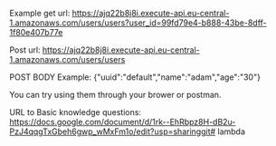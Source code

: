 Example get url: https://ajq22b8j8i.execute-api.eu-central-1.amazonaws.com/users/users?user_id=99fd79e4-b888-43be-8dff-1f80e407b77e

Post url: https://ajq22b8j8i.execute-api.eu-central-1.amazonaws.com/users/users

POST BODY Example: {"uuid":"default","name":"adam","age":"30"}

You can try using them through your brower or postman.

URL to Basic knowledge questions: https://docs.google.com/document/d/1rk--EhRbpz8H-dB2u-PzJ4qqgTxGbeh6gwp_wMxFm1o/edit?usp=sharinggit#   l a m b d a  
 